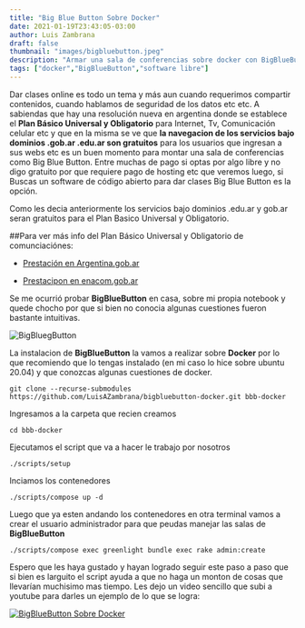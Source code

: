 ```yaml
---
title: "Big Blue Button Sobre Docker"
date: 2021-01-19T23:43:05-03:00
author: Luis Zambrana
draft: false
thumbnail: "images/bigbluebutton.jpeg"
description: "Armar una sala de conferencias sobre docker con BigBlueButton"
tags: ["docker","BigBlueButton","software libre"]
---
```

Dar clases online es todo un tema y más aun cuando requerimos compartir contenidos, cuando hablamos de seguridad de los datos etc etc. A sabiendas que hay una resolución nueva en argentina donde se establece el **Plan Básico Universal y Obligatorio** para Internet, Tv, Comunicación celular etc y que en la misma se ve que **la navegacion de los servicios bajo dominios .gob.ar .edu.ar son gratuitos** para los usuarios que ingresan a sus webs etc es un buen momento para montar una sala de conferencias como Big Blue Button. Entre muchas de pago si optas por algo libre y no digo gratuito por que requiere pago de hosting etc que veremos luego, si Buscas un software de código abierto para dar clases Big Blue Button es la opción.

Como les decia anteriormente los servicios bajo dominios .edu.ar y gob.ar seran gratuitos para el Plan Basico Universal y Obligatorio.

##Para ver más info del Plan Básico Universal y Obligatorio de comunciaciónes:
- [Prestación en Argentina.gob.ar](blank:#https://www.argentina.gob.ar/noticias/plan-basico-universal-obligatorio-para-celulares-internet-tv-paga-y-telefonia-fija-desde)

- [Prestacipon en enacom.gob.ar](blank:#https://www.enacom.gob.ar/prestacion-basica-universal_p4792)

Se me ocurrió probar **BigBlueButton** en casa, sobre mi propia notebook y quede chocho por que si bien no conocia algunas cuestiones fueron bastante intuitivas.

![BigBluegButton]((images/bigbluebutton.jpeg) "BigBluegButton")



La instalacion de **BigBlueButton** la vamos a realizar sobre **Docker** por lo que recomiendo que lo tengas instalado (en mi caso lo hice sobre ubuntu 20.04) y que conozcas algunas cuestiones de docker.

```
git clone --recurse-submodules https://github.com/LuisAZambrana/bigbluebutton-docker.git bbb-docker

```
Ingresamos a la carpeta que recien creamos

```
cd bbb-docker

```
Ejecutamos el script que va a hacer le trabajo por nosotros

```
./scripts/setup

```
Inciamos los contenedores

```
./scripts/compose up -d

```

Luego que ya esten andando los contenedores en otra terminal vamos a crear el usuario administrador para que peudas manejar las salas de **BigBlueButton**

```
./scripts/compose exec greenlight bundle exec rake admin:create

```
Espero que les haya gustado y hayan logrado seguir este paso a paso que si bien es larguito el script ayuda a que no haga un monton de cosas que llevarían muchisimo mas tiempo. Les dejo un video sencillo que subi a youtube para darles un ejemplo de lo que se logra:

[![BigBlueButton Sobre Docker](http://img.youtube.com/vi/lRIAQAmwnBY/0.jpg)](http://www.youtube.com/watch?v=lRIAQAmwnBY "BigBlueButton Sobre Docker")